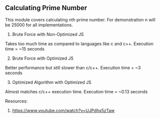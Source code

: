 ## Calculating Prime Number

This module covers calculating nth prime number. For demonstration n will be 25000 for all implementations.

1. Brute Force with Non-Optimized JS

Takes too much time as compared to languages like c and c++.
Execution time = ~15 seconds

2. Brute Force with Optimized JS

Better performance but still slower than c/c++.
Execution time = ~3 seconds

3. Optimized Algorithm with Optimized JS

Almost matches c/c++ execution time.
Execution time = ~0.13 seconds

Resources:

1. https://www.youtube.com/watch?v=UJPdhx5zTaw

